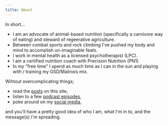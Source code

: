 ```yaml
---
title: About
---
```


In short...

* I am an advocate of animal-based nutrition (specifically a carnivore way of eating) and steward of regeerative agriculture.  
* Between combat sports and rock climbing I've pushed my body and mind to accomplish un-imaginable feats.  
* I work in mental health as a licensed psychotherapist (LPC).
* I am a certified nutrition coach with Precision Nutrition (PN1).
* In my "free time" I spend as much time as I can in the sun and playing with / training my GSD/Malinois mix.

Wihtout overcomplicating things;

* read the [posts](/) on this site,
* listen to a few [podcast episodes](/podcast),
* poke around on my [social media](https://instagram.com/savagezen),

and you'll have a pretty good idea of who I am, what I'm in to, and the message(s) I'm spreading.
